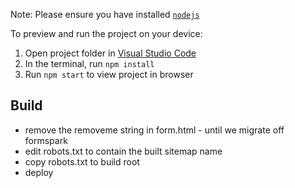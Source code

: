 Note: Please ensure you have installed <code><a href="https://nodejs.org/en/download/">nodejs</a></code>

To preview and run the project on your device:

1. Open project folder in <a href="https://code.visualstudio.com/download">Visual Studio Code</a>
2. In the terminal, run `npm install`
3. Run `npm start` to view project in browser

## Build

- remove the removeme string in form.html - until we migrate off formspark
- edit robots.txt to contain the built sitemap name
- copy robots.txt to build root
- deploy

